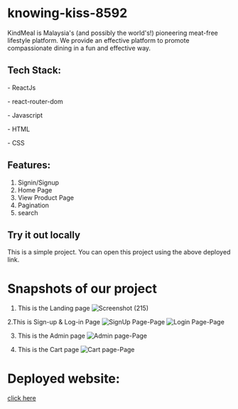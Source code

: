 # knowing-kiss-8592
KindMeal is Malaysia's (and possibly the world's!) pioneering meat-free lifestyle platform. We provide an effective platform to promote compassionate dining in a fun and effective way.

## Tech Stack:

  <p>- ReactJs</p>
  <p>- react-router-dom</p>
  <p>- Javascript</p>
  <p>- HTML</p>
 <p>- CSS</p>

## Features:
1. Signin/Signup
2. Home Page
3. View Product Page
4. Pagination
5. search
 

## Try it out locally
This is a simple project. You can open this project using the above deployed link.  

<h1>Snapshots of our project</h1>

1. This is the Landing page
![Screenshot (215)](https://user-images.githubusercontent.com/102507444/210265588-bf6a5fe7-62ae-4269-9197-bbbb0b1bdc63.png)


2.This is Sign-up & Log-in Page
 ![SignUp Page-Page](https://i.ibb.co/sFLjT5V/Screenshot-1071.png)
 ![Login Page-Page](https://i.ibb.co/sPLgSf6/Screenshot-1072.png)
 
 3. This is the Admin page
![ Admin page-Page](https://i.ibb.co/yBvs1PV/Screenshot-1074.png)

 4. This is the Cart page
![ Cart page-Page](https://i.ibb.co/84Npr0w/Screenshot-1073.png)

# Deployed website:
[click here](kind-mealclone.netlify.app/)

